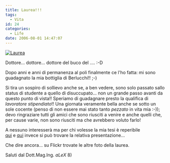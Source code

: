 ```yaml
---
title: Laurea!!!
tags:
  - Vita
id: 24
categories:
  - Life
date: 2006-08-01 14:47:07
---
```


[![Laurea](/images/2006/08/alex_tesi.jpg)](/images/2006/08/alex_tesi.jpg "Laurea di alexmufatti, su Flickr")

Dottore... dottore... dottore del buco del .... :-D

Dopo anni e anni di permanenza al poli finalmente ce l'ho fatta: mi sono guadagnato la mia bottiglia di Berlucchi!! ;-)

Si tira un sospiro di sollievo anche se, a ben vedere, sono solo passato sallo status di studente a quello di disuccupato... non un grande passo avanti da questo punto di vista!! Speriamo di guadagnare presto la qualifica di _lavoratore stipendiato_!!
Una giornata veramente bella anche se sotto un sole cocente (penso di non essere mai stato tanto _pezzato_ in vita mia :-)); devo ringraziare tutti gli amici che sono riusciti a venire e anche quelli che, per cause varie, non sono riusciti ma che avrebbero voluto farlo!

A nessuno interesserà ma per chi volesse la mia tesi è reperibile [qui](/images/2013/12/tesilaurea.pdf) e [qui](/images/2013/12/presentazione.odp) invece si può trovare la relativa presentazione...

Che dire ancora... su Flickr trovate le altre foto della laurea.

Saluti dal Dott.Mag.Ing. *aLeX* 8)